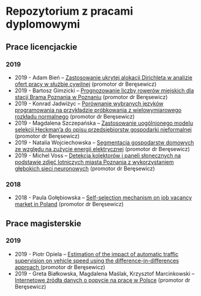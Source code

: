 # Repozytorium z pracami dyplomowymi


## Prace licencjackie

### 2019

+ 2019 - Adam Bień – [Zastosowanie ukrytej alokacji Dirichleta w analizie ofert pracy w służbie cywilnej](licencjat/2019-bien111955lic.pdf) (promotor dr Beręsewicz)
+ 2019 - Bartosz Gimzicki – [Prognozowanie liczby rowerów miejskich dla stacji Brama Poznania w Poznaniu](licencjat/2019-gimzicki111983lic.pdf) (promotor dr Beręsewicz)
+ 2019 - Konrad Jadwiżyc – [Porównanie wybranych języków programowania na przykładzie próbkowania z wielowymiarowego rozkładu normalnego](licencjat/2019-jadwizyc111989lic.pdf) (promotor dr Beręsewicz)
+ 2019 - Magdalena Szczepańska – [Zastosowanie uogólnionego modelu selekcji Heckman’a do opisu przedsiębiorstw gospodarki nieformalnej](licencjat/2019-szczepanska112109lic.pdf) (promotor dr Beręsewicz)
+ 2019 - Natalia Wojciechowska – [Segmentacja gospodarstw domowych ze względu na zużycie energii elektrycznej](licencjat/2019-wojciechowska112134lic.pdf) (promotor dr Beręsewicz)
+ 2019 - Michel Voss – [Detekcja kolektorów i paneli słonecznych na podstawie zdjęć lotniczych miasta Poznania z wykorzystaniem głębokich sieci neuronowych](licencjat/2019-voss112124lic.pdf) (promotor dr Beręsewicz)

### 2018

+ 2018 - Paula Gołębiowska – [Self-selection mechanism on job vacancy market in Poland](licencjat/2018-golebiowska108385lic.pdf) (promotor dr Beręsewicz)

## Prace magisterskie

### 2019
+ 2019 - Piotr Opiela – [Estimation of the impact of automatic traffic supervision on vehicle speed using the difference-in-differences approach
](magisterskie/2019-opiela104344mgr.pdf) (promotor dr Beręsewicz)
+ 2019 - Greta Białkowska, Magdalena Maślak, Krzysztof Marcinkowski – [Internetowe źródła danych o popycie na pracę w Polsce](magisterskie/2019-bialkowska-maslak-marcinkowski.pdf) (promotor dr Beręsewicz)


